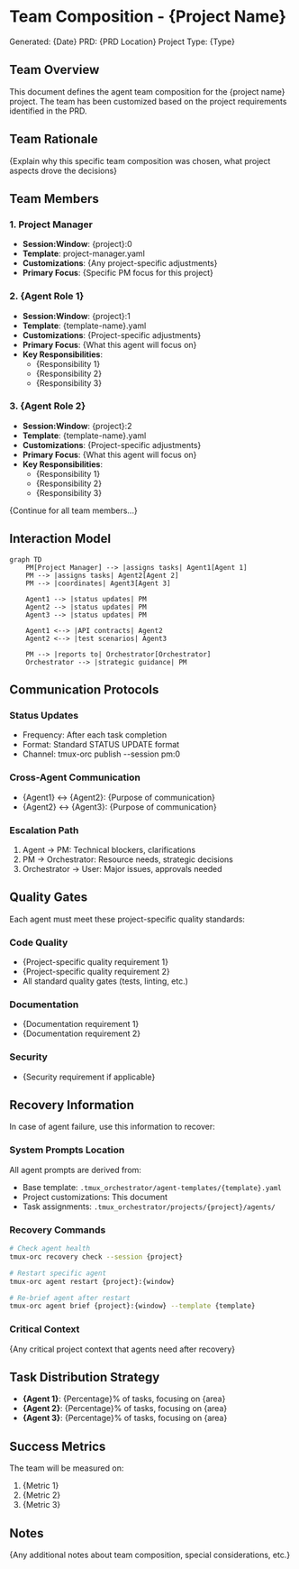 # Team Composition - {Project Name}

Generated: {Date}
PRD: {PRD Location}
Project Type: {Type}

## Team Overview

This document defines the agent team composition for the {project name} project. The team has been customized based on the project requirements identified in the PRD.

## Team Rationale

{Explain why this specific team composition was chosen, what project aspects drove the decisions}

## Team Members

### 1. Project Manager
- **Session:Window**: {project}:0
- **Template**: project-manager.yaml
- **Customizations**: {Any project-specific adjustments}
- **Primary Focus**: {Specific PM focus for this project}

### 2. {Agent Role 1}
- **Session:Window**: {project}:1
- **Template**: {template-name}.yaml
- **Customizations**: {Project-specific adjustments}
- **Primary Focus**: {What this agent will focus on}
- **Key Responsibilities**:
  - {Responsibility 1}
  - {Responsibility 2}
  - {Responsibility 3}

### 3. {Agent Role 2}
- **Session:Window**: {project}:2
- **Template**: {template-name}.yaml
- **Customizations**: {Project-specific adjustments}
- **Primary Focus**: {What this agent will focus on}
- **Key Responsibilities**:
  - {Responsibility 1}
  - {Responsibility 2}
  - {Responsibility 3}

{Continue for all team members...}

## Interaction Model

```mermaid
graph TD
    PM[Project Manager] --> |assigns tasks| Agent1[Agent 1]
    PM --> |assigns tasks| Agent2[Agent 2]
    PM --> |coordinates| Agent3[Agent 3]
    
    Agent1 --> |status updates| PM
    Agent2 --> |status updates| PM
    Agent3 --> |status updates| PM
    
    Agent1 <--> |API contracts| Agent2
    Agent2 <--> |test scenarios| Agent3
    
    PM --> |reports to| Orchestrator[Orchestrator]
    Orchestrator --> |strategic guidance| PM
```

## Communication Protocols

### Status Updates
- Frequency: After each task completion
- Format: Standard STATUS UPDATE format
- Channel: tmux-orc publish --session pm:0

### Cross-Agent Communication
- {Agent1} ↔ {Agent2}: {Purpose of communication}
- {Agent2} ↔ {Agent3}: {Purpose of communication}

### Escalation Path
1. Agent → PM: Technical blockers, clarifications
2. PM → Orchestrator: Resource needs, strategic decisions
3. Orchestrator → User: Major issues, approvals needed

## Quality Gates

Each agent must meet these project-specific quality standards:

### Code Quality
- {Project-specific quality requirement 1}
- {Project-specific quality requirement 2}
- All standard quality gates (tests, linting, etc.)

### Documentation
- {Documentation requirement 1}
- {Documentation requirement 2}

### Security
- {Security requirement if applicable}

## Recovery Information

In case of agent failure, use this information to recover:

### System Prompts Location
All agent prompts are derived from:
- Base template: `.tmux_orchestrator/agent-templates/{template}.yaml`
- Project customizations: This document
- Task assignments: `.tmux_orchestrator/projects/{project}/agents/`

### Recovery Commands
```bash
# Check agent health
tmux-orc recovery check --session {project}

# Restart specific agent
tmux-orc agent restart {project}:{window}

# Re-brief agent after restart
tmux-orc agent brief {project}:{window} --template {template}
```

### Critical Context
{Any critical project context that agents need after recovery}

## Task Distribution Strategy

- **{Agent 1}**: {Percentage}% of tasks, focusing on {area}
- **{Agent 2}**: {Percentage}% of tasks, focusing on {area}
- **{Agent 3}**: {Percentage}% of tasks, focusing on {area}

## Success Metrics

The team will be measured on:
1. {Metric 1}
2. {Metric 2}
3. {Metric 3}

## Notes

{Any additional notes about team composition, special considerations, etc.}